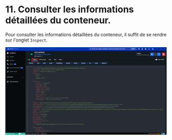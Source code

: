 # 11. Consulter les informations détaillées du conteneur.

Pour consulter les informations détaillées du conteneur, il suffit de se rendre sur l'onglet `Inspect`.

![](./assets/dd.png)